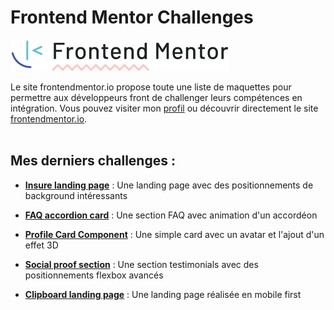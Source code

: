# Frontend Mentor Challenges

![](logo-frontendmentor.svg)

Le site frontendmentor.io propose toute une liste de maquettes pour permettre aux développeurs front de challenger leurs compétences en intégration.
Vous pouvez visiter mon [profil](https://www.frontendmentor.io/profile/VirginieBouvarel) ou découvrir directement le site [frontendmentor.io](https://www.frontendmentor.io/).<br><br>

## Mes derniers challenges :

- [**Insure landing page**](https://github.com/VirginieBouvarel/frontendmentor-challenges/tree/main/insure_landingpage) : Une landing page avec des positionnements de background intéressants

- [**FAQ accordion card**](https://github.com/VirginieBouvarel/frontendmentor-challenges/tree/main/faq-accordion) : Une section FAQ avec animation d'un accordéon
   
- [**Profile Card Component**](https://github.com/VirginieBouvarel/frontendmentor-challenges/tree/main/profil-card) : Une simple card avec un avatar et l'ajout d'un effet 3D

- [**Social proof section**](https://github.com/VirginieBouvarel/frontendmentor-challenges/tree/main/social-proof-section) : Une section testimonials avec des positionnements flexbox avancés

- [**Clipboard landing page**](https://github.com/VirginieBouvarel/frontendmentor-challenges/tree/main/clipboard-v3) : Une landing page réalisée en mobile first


